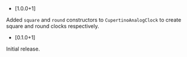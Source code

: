 - [1.0.0+1]

Added `square` and `round` constructors to `CupertinoAnalogClock` to create square and round clocks respectively.

- [0.1.0+1]

Initial release.